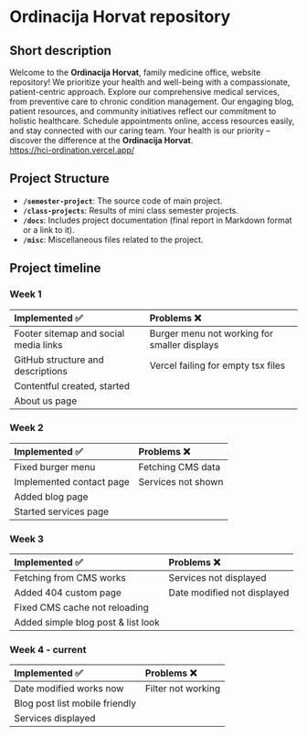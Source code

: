 # Ordinacija Horvat repository

## Short description

Welcome to the **Ordinacija Horvat**, family medicine office, website repository! We prioritize your health and well-being with a compassionate, patient-centric approach. Explore our comprehensive medical services, from preventive care to chronic condition management. Our engaging blog, patient resources, and community initiatives reflect our commitment to holistic healthcare. Schedule appointments online, access resources easily, and stay connected with our caring team. Your health is our priority – discover the difference at the **Ordinacija Horvat**.\
https://hci-ordination.vercel.app/

## Project Structure

- **`/semester-project`**: The source code of main project.
- **`/class-projects`**: Results of mini class semester projects.
- **`/docs`**: Includes project documentation (final report in Markdown format or a link to it).
- **`/misc`**: Miscellaneous files related to the project.


## Project timeline

### Week 1
<div align="center">
  
|   Implemented :white_check_mark: |  Problems  :x: |
| :--- | :--- |
|Footer sitemap and social media links|Burger menu not working for smaller displays|
|GitHub structure and descriptions|Vercel failing for empty tsx files|
|Contentful created, started||
|About us page||

</div>

### Week 2 

<div align="center">
  
|   Implemented :white_check_mark: |  Problems  :x: |
| :--- | :--- |
|Fixed burger menu|Fetching CMS data|
|Implemented contact page|Services not shown|
|Added blog page||
|Started services page||

</div>

### Week 3

<div align="center">
  
|   Implemented :white_check_mark: |  Problems  :x: |
| :--- | :--- |
|Fetching from CMS works|Services not displayed|
|Added 404 custom page|Date modified not displayed|
|Fixed CMS cache not reloading||
|Added simple blog post & list look||

</div>

### Week 4 - current

<div align="center">
  
|   Implemented :white_check_mark: |  Problems  :x: |
| :--- | :--- |
|Date modified works now|Filter not working|
|Blog post list mobile friendly||
|Services displayed||

</div>
